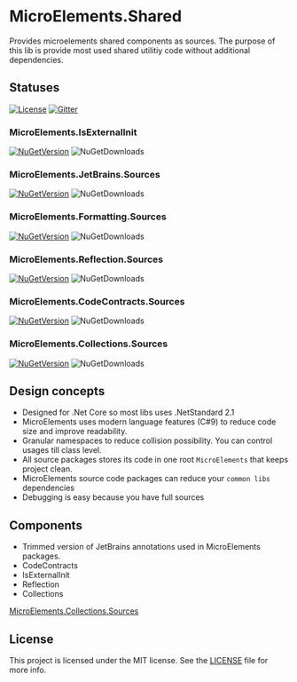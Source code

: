 # MicroElements.Shared
Provides microelements shared components as sources. The purpose of this lib is provide most used shared utilitiy code without additional dependencies.

## Statuses
[![License](https://img.shields.io/github/license/micro-elements/MicroElements.Shared.svg)](https://raw.githubusercontent.com/micro-elements/MicroElements.Shared/master/LICENSE)
[![Gitter](https://img.shields.io/gitter/room/micro-elements/MicroElements.Shared.svg)](https://gitter.im/micro-elements/MicroElements.Shared)

### MicroElements.IsExternalInit
[![NuGetVersion](https://img.shields.io/nuget/v/MicroElements.IsExternalInit.svg)](https://www.nuget.org/packages/MicroElements.IsExternalInit)
![NuGetDownloads](https://img.shields.io/nuget/dt/MicroElements.IsExternalInit.svg)

### MicroElements.JetBrains.Sources
[![NuGetVersion](https://img.shields.io/nuget/v/MicroElements.JetBrains.Sources.svg)](https://www.nuget.org/packages/MicroElements.JetBrains.Sources)
![NuGetDownloads](https://img.shields.io/nuget/dt/MicroElements.JetBrains.Sources.svg)

### MicroElements.Formatting.Sources
[![NuGetVersion](https://img.shields.io/nuget/v/MicroElements.Formatting.Sources.svg)](https://www.nuget.org/packages/MicroElements.Formatting.Sources)
![NuGetDownloads](https://img.shields.io/nuget/dt/MicroElements.Formatting.Sources.svg)

### MicroElements.Reflection.Sources
[![NuGetVersion](https://img.shields.io/nuget/v/MicroElements.Reflection.Sources.svg)](https://www.nuget.org/packages/MicroElements.Reflection.Sources)
![NuGetDownloads](https://img.shields.io/nuget/dt/MicroElements.Reflection.Sources.svg)

### MicroElements.CodeContracts.Sources
[![NuGetVersion](https://img.shields.io/nuget/v/MicroElements.CodeContracts.Sources.svg)](https://www.nuget.org/packages/MicroElements.CodeContracts.Sources)
![NuGetDownloads](https://img.shields.io/nuget/dt/MicroElements.CodeContracts.Sources.svg)

### MicroElements.Collections.Sources
[![NuGetVersion](https://img.shields.io/nuget/v/MicroElements.Collections.Sources.svg)](https://www.nuget.org/packages/MicroElements.Collections.Sources)
![NuGetDownloads](https://img.shields.io/nuget/dt/MicroElements.Collections.Sources.svg)

## Design concepts

- Designed for .Net Core so most libs uses .NetStandard 2.1
- MicroElements uses modern language features (C#9) to reduce code size and improve readability.
- Granular namespaces to reduce collision possibility. You can control usages till class level.
- All source packages stores its code in one root `MicroElements` that keeps project clean.
- MicroElements source code packages can reduce your `common libs` dependencies
- Debugging is easy because you have full sources

## Components

- Trimmed version of JetBrains annotations used in MicroElements packages.
- CodeContracts
- IsExternalInit
- Reflection
- Collections

[MicroElements.Collections.Sources](https://github.com/micro-elements/MicroElements.Shared/blob/master/src/MicroElements.Collections.Sources/README.md)


## License
This project is licensed under the MIT license. See the [LICENSE] file for more info.

[LICENSE]: https://raw.githubusercontent.com/micro-elements/MicroElements.Shared/master/LICENSE